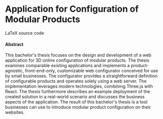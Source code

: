 # Application for Configuration of Modular Products
LaTeX source code

#### Abstract

This bachelor's thesis focuses on the design and development of a web application for 3D online configuration of modular products. The thesis examines comparable existing applications and implements a product-agnostic, front-end-only, customizable web configurator conceived for use by small businesses. The configurator provides a straightforward definition of configurable products and operates solely using a web server. The implementation leverages modern technologies, combining Three.js with React. The thesis furthermore describes an example deployment of the created solution in a real-world scenario and discusses the business aspects of the application. The result of this bachelor's thesis is a tool businesses can use to introduce modular product configuration on their websites.

